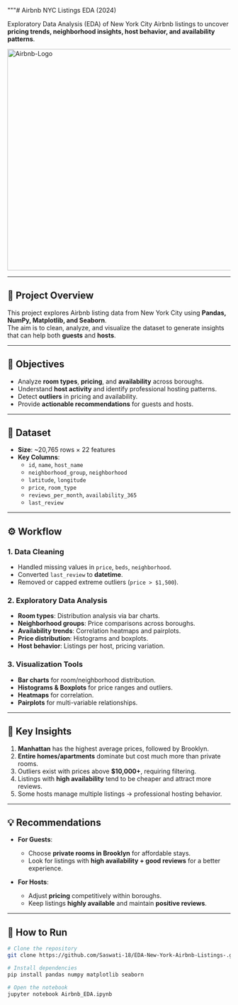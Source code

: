 """# Airbnb NYC Listings EDA (2024)

Exploratory Data Analysis (EDA) of New York City Airbnb listings to uncover **pricing trends, neighborhood insights, host behavior, and availability patterns**.  

<img width="1000" height="500" alt="Airbnb-Logo" src="https://github.com/user-attachments/assets/dc92860e-6e56-4697-9d28-0b46c421f763" />


---

## 📌 Project Overview
This project explores Airbnb listing data from New York City using **Pandas, NumPy, Matplotlib, and Seaborn**.  
The aim is to clean, analyze, and visualize the dataset to generate insights that can help both **guests** and **hosts**.  

---

## 🎯 Objectives
- Analyze **room types**, **pricing**, and **availability** across boroughs.  
- Understand **host activity** and identify professional hosting patterns.  
- Detect **outliers** in pricing and availability.  
- Provide **actionable recommendations** for guests and hosts.  

---

## 📂 Dataset
- **Size**: ~20,765 rows × 22 features  
- **Key Columns**:  
  - `id`, `name`, `host_name`  
  - `neighborhood_group`, `neighborhood`  
  - `latitude`, `longitude`  
  - `price`, `room_type`  
  - `reviews_per_month`, `availability_365`  
  - `last_review`  

---

## ⚙️ Workflow

### 1. Data Cleaning
- Handled missing values in `price`, `beds`, `neighborhood`.  
- Converted `last_review` to **datetime**.  
- Removed or capped extreme outliers (`price > $1,500`).  

### 2. Exploratory Data Analysis
- **Room types**: Distribution analysis via bar charts.  
- **Neighborhood groups**: Price comparisons across boroughs.  
- **Availability trends**: Correlation heatmaps and pairplots.  
- **Price distribution**: Histograms and boxplots.  
- **Host behavior**: Listings per host, pricing variation.  

### 3. Visualization Tools
- **Bar charts** for room/neighborhood distribution.  
- **Histograms & Boxplots** for price ranges and outliers.  
- **Heatmaps** for correlation.  
- **Pairplots** for multi-variable relationships.  

---

## 🔑 Key Insights
1. **Manhattan** has the highest average prices, followed by Brooklyn.  
2. **Entire homes/apartments** dominate but cost much more than private rooms.  
3. Outliers exist with prices above **$10,000+**, requiring filtering.  
4. Listings with **high availability** tend to be cheaper and attract more reviews.  
5. Some hosts manage multiple listings → professional hosting behavior.  

---

## 💡 Recommendations
- **For Guests**:  
  - Choose **private rooms in Brooklyn** for affordable stays.  
  - Look for listings with **high availability + good reviews** for a better experience.  

- **For Hosts**:  
  - Adjust **pricing** competitively within boroughs.  
  - Keep listings **highly available** and maintain **positive reviews**.  

---

## 🚀 How to Run
```bash
# Clone the repository
git clone https://github.com/Saswati-18/EDA-New-York-Airbnb-Listings-.git

# Install dependencies
pip install pandas numpy matplotlib seaborn

# Open the notebook
jupyter notebook Airbnb_EDA.ipynb
